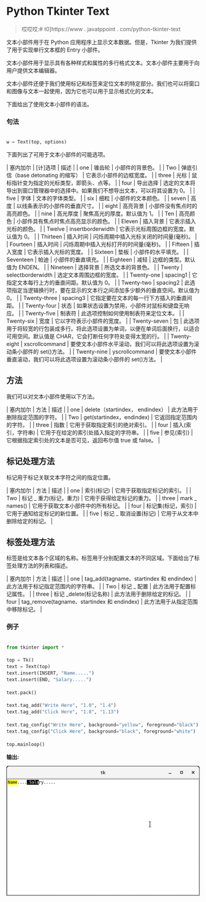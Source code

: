 # Python Tkinter Text

> 哎哎哎:# t0]https://www . javatppoint . com/python-tkinter-text

文本小部件用于在 Python 应用程序上显示文本数据。但是，Tkinter 为我们提供了用于实现单行文本框的 Entry 小部件。

文本小部件用于显示具有各种样式和属性的多行格式文本。文本小部件主要用于向用户提供文本编辑器。

文本小部件还便于我们使用标记和标签来定位文本的特定部分。我们也可以将窗口和图像与文本一起使用，因为它也可以用于显示格式化的文本。

下面给出了使用文本小部件的语法。

### 句法

```py

w = Text(top, options)

```

下面列出了可用于文本小部件的可能选项。

| 塞内加尔 | [计]选项 | 描述 |
| one | 锥齿轮 | 小部件的背景色。 |
| Two | 弹底引信（base detonating 的缩写） | 它表示小部件的边框宽度。 |
| three | 光标 | 鼠标指针变为指定的光标类型，即箭头、点等。 |
| four | 导出选择 | 选定的文本将导出到窗口管理器中的选择中。如果我们不想导出文本，可以将其设置为 0。 |
| five | 字体 | 文本的字体类型。 |
| six | 细粒 | 小部件的文本颜色。 |
| seven | 高度 | 以线条表示的小部件的垂直尺寸。 |
| eight | 高亮背景 | 小部件没有焦点时的高亮颜色。 |
| nine | 高光厚度 | 聚焦高光的厚度。默认值为 1。 |
| Ten | 高亮颜色 | 小部件具有焦点时焦点高亮显示的颜色。 |
| Eleven | 插入背景 | 它表示插入光标的颜色。 |
| Twelve | insertborderwidth | 它表示光标周围边框的宽度。默认值为 0。 |
| Thirteen | 插入时间 | 闪烁周期中插入光标关闭的时间量(毫秒)。 |
| Fourteen | 插入时间 | 闪烁周期中插入光标打开的时间量(毫秒)。 |
| Fifteen | 插入宽度 | 它表示插入光标的宽度。 |
| Sixteen | 垫板 | 小部件的水平填充。 |
| Seventeen | 帕迪 | 小部件的垂直填充。 |
| Eighteen | 减轻 | 边框的类型。默认值为 ENDEN。 |
| Nineteen | 选择背景 | 所选文本的背景色。 |
| Twenty | selectborderwidth | 选定文本周围边框的宽度。 |
| Twenty-one | spacing1 | 它指定文本每行上方的垂直间距。默认值为 0。 |
| Twenty-two | spacing2 | 此选项指定当逻辑换行时，要在显示的文本行之间添加多少额外的垂直空间。默认值为 0。 |
| Twenty-three | spacing3 | 它指定要在文本的每一行下方插入的垂直间距。 |
| Twenty-four | 状态 | 如果状态设置为禁用，小部件对鼠标和键盘无响应。 |
| Twenty-five | 制表符 | 此选项控制如何使用制表符来定位文本。 |
| Twenty-six | 宽度 | 它以字符表示小部件的宽度。 |
| Twenty-seven | 包 | 此选项用于将较宽的行包装成多行。将此选项设置为单词，以便在单词后面换行，以适合可用空间。默认值是 CHAR，它会打断任何字符处变得太宽的行。 |
| Twenty-eight | xscrollcommand | 要使文本小部件水平滚动，我们可以将此选项设置为滚动条小部件的 set()方法。 |
| Twenty-nine | yscrollcommand | 要使文本小部件垂直滚动，我们可以将此选项设置为滚动条小部件的 set()方法。 |

## 方法

我们可以对文本小部件使用以下方法。

| 塞内加尔 | 方法 | 描述 |
| one | delete（startindex， endindex） | 此方法用于删除指定范围的字符。 |
| Two | get(startindex，endindex) | 它返回指定范围内的字符。 |
| three | 指数 | 它用于获取指定索引的绝对索引。 |
| four | 插入(索引，字符串) | 它用于在给定的索引处插入指定的字符串。 |
| five | 参见(索引) | 它根据指定索引处的文本是否可见，返回布尔值 true 或 false。 |

## 标记处理方法

标记用于标记关联文本字符之间的指定位置。

| 塞内加尔 | 方法 | 描述 |
| one | 索引(标记) | 它用于获取指定标记的索引。 |
| Two | 标记 _ 重力(标记，重力) | 它用于获得给定标记的重力。 |
| three | mark _ names() | 它用于获取文本小部件中的所有标记。 |
| four | 标记集(标记，索引) | 它用于通知给定标记的新位置。 |
| five | 标记 _ 取消设置(标记) | 它用于从文本中删除给定的标记。 |

## 标签处理方法

标签是给文本各个区域的名称。标签用于分别配置文本的不同区域。下面给出了标签处理方法的列表和描述。

| 塞内加尔 | 方法 | 描述 |
| one | tag_add(tagname、startindex 和 endindex) | 此方法用于标记指定范围内的字符串。 |
| Two | 标记 _ 配置 | 此方法用于配置标记属性。 |
| three | 标记 _delete(标记名称) | 此方法用于删除给定的标记。 |
| four | tag_remove(tagname、startindex 和 endindex) | 此方法用于从指定范围中移除标记。 |

### 例子

```py

from tkinter import *

top = Tk()
text = Text(top)
text.insert(INSERT, "Name.....")
text.insert(END, "Salary.....")

text.pack()

text.tag_add("Write Here", "1.0", "1.4")
text.tag_add("Click Here", "1.8", "1.13")

text.tag_config("Write Here", background="yellow", foreground="black")
text.tag_config("Click Here", background="black", foreground="white")

top.mainloop()

```

**输出:**

![Python Tkinter Text](img/bb1accec7819267735cf450bec6cf943.png)